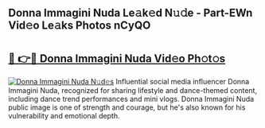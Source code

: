 ## Donna Immagini Nuda Le𝚊k𝚎d N𝚞𝚍e - Part-EWn Vid𝚎o Le𝚊ks Photos nCyQO

# <h2><a href="http://fbb5xg.evod.top/?m=Donna+Immagini+Nuda">🔗 👉🔴 Donna Immagini Nuda Vid𝚎o Ph𝚘t𝚘s</a></h2>

[![Donna Immagini Nuda N𝚞d𝚎s](https://i.imgur.com/8V9OHl7.gif)](http://fbb5xg.evod.top/?m=Donna+Immagini+Nuda)
Influential social media influencer Donna Immagini Nuda, recognized for sharing lifestyle and dance-themed content, including dance trend performances and mini vlogs. Donna Immagini Nuda public image is one of strength and courage, but he's also known for his vulnerability and emotional depth. 
